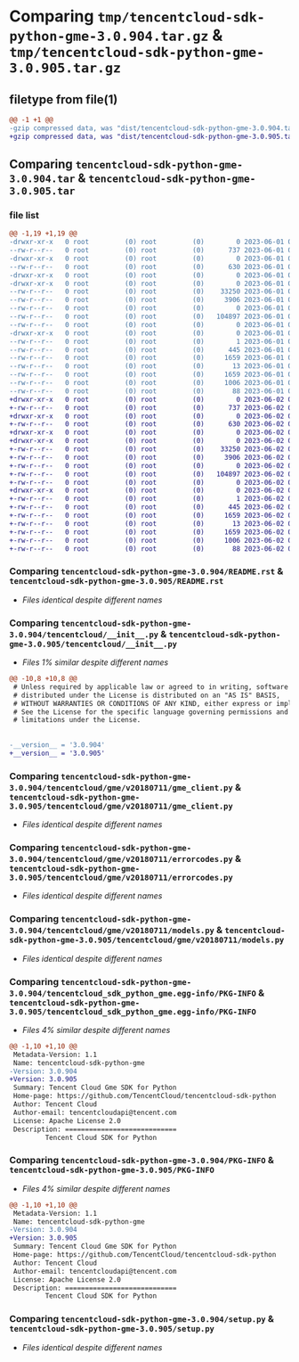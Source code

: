 # Comparing `tmp/tencentcloud-sdk-python-gme-3.0.904.tar.gz` & `tmp/tencentcloud-sdk-python-gme-3.0.905.tar.gz`

## filetype from file(1)

```diff
@@ -1 +1 @@
-gzip compressed data, was "dist/tencentcloud-sdk-python-gme-3.0.904.tar", last modified: Thu Jun  1 02:35:29 2023, max compression
+gzip compressed data, was "dist/tencentcloud-sdk-python-gme-3.0.905.tar", last modified: Fri Jun  2 00:29:21 2023, max compression
```

## Comparing `tencentcloud-sdk-python-gme-3.0.904.tar` & `tencentcloud-sdk-python-gme-3.0.905.tar`

### file list

```diff
@@ -1,19 +1,19 @@
-drwxr-xr-x   0 root         (0) root         (0)        0 2023-06-01 02:35:29.000000 tencentcloud-sdk-python-gme-3.0.904/
--rw-r--r--   0 root         (0) root         (0)      737 2023-06-01 02:35:29.000000 tencentcloud-sdk-python-gme-3.0.904/README.rst
-drwxr-xr-x   0 root         (0) root         (0)        0 2023-06-01 02:35:29.000000 tencentcloud-sdk-python-gme-3.0.904/tencentcloud/
--rw-r--r--   0 root         (0) root         (0)      630 2023-06-01 02:35:29.000000 tencentcloud-sdk-python-gme-3.0.904/tencentcloud/__init__.py
-drwxr-xr-x   0 root         (0) root         (0)        0 2023-06-01 02:35:29.000000 tencentcloud-sdk-python-gme-3.0.904/tencentcloud/gme/
-drwxr-xr-x   0 root         (0) root         (0)        0 2023-06-01 02:35:29.000000 tencentcloud-sdk-python-gme-3.0.904/tencentcloud/gme/v20180711/
--rw-r--r--   0 root         (0) root         (0)    33250 2023-06-01 02:35:29.000000 tencentcloud-sdk-python-gme-3.0.904/tencentcloud/gme/v20180711/gme_client.py
--rw-r--r--   0 root         (0) root         (0)     3906 2023-06-01 02:35:29.000000 tencentcloud-sdk-python-gme-3.0.904/tencentcloud/gme/v20180711/errorcodes.py
--rw-r--r--   0 root         (0) root         (0)        0 2023-06-01 02:35:29.000000 tencentcloud-sdk-python-gme-3.0.904/tencentcloud/gme/v20180711/__init__.py
--rw-r--r--   0 root         (0) root         (0)   104897 2023-06-01 02:35:29.000000 tencentcloud-sdk-python-gme-3.0.904/tencentcloud/gme/v20180711/models.py
--rw-r--r--   0 root         (0) root         (0)        0 2023-06-01 02:35:29.000000 tencentcloud-sdk-python-gme-3.0.904/tencentcloud/gme/__init__.py
-drwxr-xr-x   0 root         (0) root         (0)        0 2023-06-01 02:35:29.000000 tencentcloud-sdk-python-gme-3.0.904/tencentcloud_sdk_python_gme.egg-info/
--rw-r--r--   0 root         (0) root         (0)        1 2023-06-01 02:35:29.000000 tencentcloud-sdk-python-gme-3.0.904/tencentcloud_sdk_python_gme.egg-info/dependency_links.txt
--rw-r--r--   0 root         (0) root         (0)      445 2023-06-01 02:35:29.000000 tencentcloud-sdk-python-gme-3.0.904/tencentcloud_sdk_python_gme.egg-info/SOURCES.txt
--rw-r--r--   0 root         (0) root         (0)     1659 2023-06-01 02:35:29.000000 tencentcloud-sdk-python-gme-3.0.904/tencentcloud_sdk_python_gme.egg-info/PKG-INFO
--rw-r--r--   0 root         (0) root         (0)       13 2023-06-01 02:35:29.000000 tencentcloud-sdk-python-gme-3.0.904/tencentcloud_sdk_python_gme.egg-info/top_level.txt
--rw-r--r--   0 root         (0) root         (0)     1659 2023-06-01 02:35:29.000000 tencentcloud-sdk-python-gme-3.0.904/PKG-INFO
--rw-r--r--   0 root         (0) root         (0)     1006 2023-06-01 02:35:29.000000 tencentcloud-sdk-python-gme-3.0.904/setup.py
--rw-r--r--   0 root         (0) root         (0)       88 2023-06-01 02:35:29.000000 tencentcloud-sdk-python-gme-3.0.904/setup.cfg
+drwxr-xr-x   0 root         (0) root         (0)        0 2023-06-02 00:29:21.000000 tencentcloud-sdk-python-gme-3.0.905/
+-rw-r--r--   0 root         (0) root         (0)      737 2023-06-02 00:29:21.000000 tencentcloud-sdk-python-gme-3.0.905/README.rst
+drwxr-xr-x   0 root         (0) root         (0)        0 2023-06-02 00:29:21.000000 tencentcloud-sdk-python-gme-3.0.905/tencentcloud/
+-rw-r--r--   0 root         (0) root         (0)      630 2023-06-02 00:29:21.000000 tencentcloud-sdk-python-gme-3.0.905/tencentcloud/__init__.py
+drwxr-xr-x   0 root         (0) root         (0)        0 2023-06-02 00:29:21.000000 tencentcloud-sdk-python-gme-3.0.905/tencentcloud/gme/
+drwxr-xr-x   0 root         (0) root         (0)        0 2023-06-02 00:29:21.000000 tencentcloud-sdk-python-gme-3.0.905/tencentcloud/gme/v20180711/
+-rw-r--r--   0 root         (0) root         (0)    33250 2023-06-02 00:29:21.000000 tencentcloud-sdk-python-gme-3.0.905/tencentcloud/gme/v20180711/gme_client.py
+-rw-r--r--   0 root         (0) root         (0)     3906 2023-06-02 00:29:21.000000 tencentcloud-sdk-python-gme-3.0.905/tencentcloud/gme/v20180711/errorcodes.py
+-rw-r--r--   0 root         (0) root         (0)        0 2023-06-02 00:29:21.000000 tencentcloud-sdk-python-gme-3.0.905/tencentcloud/gme/v20180711/__init__.py
+-rw-r--r--   0 root         (0) root         (0)   104897 2023-06-02 00:29:21.000000 tencentcloud-sdk-python-gme-3.0.905/tencentcloud/gme/v20180711/models.py
+-rw-r--r--   0 root         (0) root         (0)        0 2023-06-02 00:29:21.000000 tencentcloud-sdk-python-gme-3.0.905/tencentcloud/gme/__init__.py
+drwxr-xr-x   0 root         (0) root         (0)        0 2023-06-02 00:29:21.000000 tencentcloud-sdk-python-gme-3.0.905/tencentcloud_sdk_python_gme.egg-info/
+-rw-r--r--   0 root         (0) root         (0)        1 2023-06-02 00:29:21.000000 tencentcloud-sdk-python-gme-3.0.905/tencentcloud_sdk_python_gme.egg-info/dependency_links.txt
+-rw-r--r--   0 root         (0) root         (0)      445 2023-06-02 00:29:21.000000 tencentcloud-sdk-python-gme-3.0.905/tencentcloud_sdk_python_gme.egg-info/SOURCES.txt
+-rw-r--r--   0 root         (0) root         (0)     1659 2023-06-02 00:29:21.000000 tencentcloud-sdk-python-gme-3.0.905/tencentcloud_sdk_python_gme.egg-info/PKG-INFO
+-rw-r--r--   0 root         (0) root         (0)       13 2023-06-02 00:29:21.000000 tencentcloud-sdk-python-gme-3.0.905/tencentcloud_sdk_python_gme.egg-info/top_level.txt
+-rw-r--r--   0 root         (0) root         (0)     1659 2023-06-02 00:29:21.000000 tencentcloud-sdk-python-gme-3.0.905/PKG-INFO
+-rw-r--r--   0 root         (0) root         (0)     1006 2023-06-02 00:29:21.000000 tencentcloud-sdk-python-gme-3.0.905/setup.py
+-rw-r--r--   0 root         (0) root         (0)       88 2023-06-02 00:29:21.000000 tencentcloud-sdk-python-gme-3.0.905/setup.cfg
```

### Comparing `tencentcloud-sdk-python-gme-3.0.904/README.rst` & `tencentcloud-sdk-python-gme-3.0.905/README.rst`

 * *Files identical despite different names*

### Comparing `tencentcloud-sdk-python-gme-3.0.904/tencentcloud/__init__.py` & `tencentcloud-sdk-python-gme-3.0.905/tencentcloud/__init__.py`

 * *Files 1% similar despite different names*

```diff
@@ -10,8 +10,8 @@
 # Unless required by applicable law or agreed to in writing, software
 # distributed under the License is distributed on an "AS IS" BASIS,
 # WITHOUT WARRANTIES OR CONDITIONS OF ANY KIND, either express or implied.
 # See the License for the specific language governing permissions and
 # limitations under the License.
 
 
-__version__ = '3.0.904'
+__version__ = '3.0.905'
```

### Comparing `tencentcloud-sdk-python-gme-3.0.904/tencentcloud/gme/v20180711/gme_client.py` & `tencentcloud-sdk-python-gme-3.0.905/tencentcloud/gme/v20180711/gme_client.py`

 * *Files identical despite different names*

### Comparing `tencentcloud-sdk-python-gme-3.0.904/tencentcloud/gme/v20180711/errorcodes.py` & `tencentcloud-sdk-python-gme-3.0.905/tencentcloud/gme/v20180711/errorcodes.py`

 * *Files identical despite different names*

### Comparing `tencentcloud-sdk-python-gme-3.0.904/tencentcloud/gme/v20180711/models.py` & `tencentcloud-sdk-python-gme-3.0.905/tencentcloud/gme/v20180711/models.py`

 * *Files identical despite different names*

### Comparing `tencentcloud-sdk-python-gme-3.0.904/tencentcloud_sdk_python_gme.egg-info/PKG-INFO` & `tencentcloud-sdk-python-gme-3.0.905/tencentcloud_sdk_python_gme.egg-info/PKG-INFO`

 * *Files 4% similar despite different names*

```diff
@@ -1,10 +1,10 @@
 Metadata-Version: 1.1
 Name: tencentcloud-sdk-python-gme
-Version: 3.0.904
+Version: 3.0.905
 Summary: Tencent Cloud Gme SDK for Python
 Home-page: https://github.com/TencentCloud/tencentcloud-sdk-python
 Author: Tencent Cloud
 Author-email: tencentcloudapi@tencent.com
 License: Apache License 2.0
 Description: ============================
         Tencent Cloud SDK for Python
```

### Comparing `tencentcloud-sdk-python-gme-3.0.904/PKG-INFO` & `tencentcloud-sdk-python-gme-3.0.905/PKG-INFO`

 * *Files 4% similar despite different names*

```diff
@@ -1,10 +1,10 @@
 Metadata-Version: 1.1
 Name: tencentcloud-sdk-python-gme
-Version: 3.0.904
+Version: 3.0.905
 Summary: Tencent Cloud Gme SDK for Python
 Home-page: https://github.com/TencentCloud/tencentcloud-sdk-python
 Author: Tencent Cloud
 Author-email: tencentcloudapi@tencent.com
 License: Apache License 2.0
 Description: ============================
         Tencent Cloud SDK for Python
```

### Comparing `tencentcloud-sdk-python-gme-3.0.904/setup.py` & `tencentcloud-sdk-python-gme-3.0.905/setup.py`

 * *Files identical despite different names*


